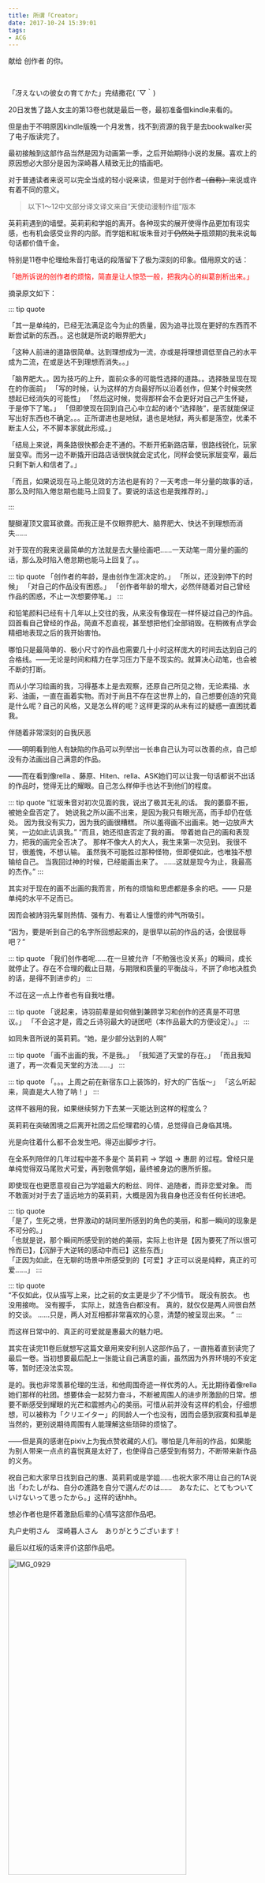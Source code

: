 ```yaml
---
title: 所谓「Creator」
date: 2017-10-24 15:39:01
tags: 
- ACG
---
```


献给 创作者 的你。

 

&nbsp;

「冴えないの彼女の育てかた」完结撒花( ´▽｀)

20日发售了路人女主的第13卷也就是最后一卷，最初准备借kindle来看的。  

但是由于不明原因kindle版晚一个月发售，找不到资源的我于是去bookwalker买了电子版读完了。

最初接触到这部作品当然是因为动画第一季，之后开始期待小说的发展。喜欢上的原因想必大部分是因为深崎暮人精致无比的插画吧。

对于普通读者来说可以完全当成的轻小说来读，但是对于创作者<del>（自称）</del>来说或许有着不同的意义。

> 以下1～12中文部分译文译文来自“天使动漫制作组”版本

英莉莉遇到的墙壁。英莉莉和学姐的离开。各种现实的展开使得作品更加有现实感，也有机会感受业界的内部。而学姐和紅坂朱音对于<del>仍然处于</del>瓶颈期的我来说每句话都价值千金。

特别是11卷中伦理给朱音打电话的段落留下了极为深刻的印象。借用原文的话：  

<font color = 'red'>「她所诉说的创作者的烦恼，简直是让人惊恐一般，把我内心的纠葛剖析出来。」</font>



摘录原文如下：

 ::: tip quote

「其一是单纯的，已经无法满足迄今为止的质量，因为追寻比现在更好的东西而不断尝试新的东西。。这也就是所说的眼界肥大」

「这种人前进的道路很简单。达到理想成为一流，亦或是将理想调低至自己的水平成为二流，在或是达不到理想而消失。。」

「脑界肥大。。因为技巧的上升，面前众多的可能性选择的道路。。选择肢呈现在现在的你面前」
「写的时候，认为这样的方向最好所以沿着创作，但某个时候突然想起已经消失的可能性」
「然后这时候，觉得那样会不会更好对自己产生怀疑，于是停下了笔。」
「但即使现在回到自己心中立起的诸个“选择肢”，是否就能保证写出好东西也不确定。。。正所谓进也是地狱，退也是地狱，两头都是落空，优柔不断主人公，不不脚本家就此形成。」



「结局上来说，两条路很快都会走不通的。不断开拓新路店華，很路线锐化，玩家层变窄。而另一边不断撬开旧路店话很快就会定式化，同样会使玩家层变窄，最后只剩下新人和信者了。」

「而且，如果说现在马上能见效的方法也是有的？一天考虑一年分量的故事的话，那么及时陷入倦怠期也能马上回复了。要说的话这也是我推荐的。」

 :::
 
 
 醍醐灌顶又震耳欲聋。而我正是不仅眼界肥大、脑界肥大、快达不到理想而消失……
 
 对于现在的我来说最简单的方法就是去大量绘画吧……一天动笔一周分量的画的话，那么及时陷入倦怠期也能马上回复了。。  
 
  ::: tip quote
「创作者的年龄，是由创作生涯决定的。」
「所以，还没到停下的时候」
「对自己的作品没有困惑。」
「创作者年龄的增大，必然伴随着对自己曾经作品的困惑，不止一次想要停笔。」
 :::
 
 和铅笔颜料已经有十几年以上交往的我，从来没有像现在一样怀疑过自己的作品。回首看自己曾经的作品，简直不忍直视，甚至想把他们全部销毁。在稍微有点学会精细地表现之后的我开始害怕。
 
 哪怕只是最简单的、极小尺寸的作品也需要几十小时这样庞大的时间去达到自己的合格线。——无论是时间和精力在学习压力下是不现实的。就算决心动笔，也会被不断的打断。
 
而从小学习绘画的我，习得基本上是去观察，还原自己所见之物，无论素描、水彩、油画，一直在画着实物。而对于尚且不存在这世界上的，自己想要创造的究竟是什么呢？自己的风格，又是怎么样的呢？这样更深的从未有过的疑惑一直困扰着我。

伴随着非常深刻的自我厌恶

——明明看到他人有缺陷的作品可以列举出一长串自己认为可以改善的点，自己却没有办法画出自己满意的作品。

——而在看到像rella 、藤原、Hiten、rella、ASK她们可以让我一句话都说不出话的作品时，觉得无比的耀眼。自己怎么样伸手也达不到他们的程度。
 
 
 ::: tip quote
 “红坂朱音对初次见面的我，说出了极其无礼的话。
我的萎靡不振，被她全盘否定了。
她说我之所以画不出来，是因为我只有眼光高，而手却仍在低处。
因为我没有实力，因为我的画很糟糕。
所以羞得画不出画来。她一边放声大笑，一边如此讥讽我。”
“而且，她还彻底否定了我的画。
带着她自己的画和表现力，把我的画完全否决了。
那样不像大人的大人，我生来第一次见到。
我很不甘，很羞愧，不想认输。
虽然我不可能胜过那种怪物，但即便如此，也唯独不想输给自己。
当我回过神的时候，已经能画出来了。
……这就是现今为止，我最高的杰作。”
 :::
 
 其实对于现在的画不出画的我而言，所有的烦恼和思虑都是多余的吧。——
 只是单纯的水平不足而已。
 
 因而会被詩羽先輩则热情、强有力、有着让人憧憬的帅气所吸引。
 
 “因为，要是听到自己的名字所回想起来的，是很早以前的作品的话，会很屈辱吧？“
  
 ::: tip quote
「我们创作者呢……在一旦被允许「不勉强也没关系」的瞬间，成长就停止了。存在不合理的截止日期，与期限和质量的平衡战斗，不拼了命地决胜负的话，是得不到进步的」
 :::
 
 不过在这一点上作者也有自我吐槽。
 
  ::: tip quote
 「说起来，诗羽前辈是如何做到兼顾学习和创作的还真是不可思议。」
「不会这才是，霞之丘诗羽最大的谜团吧（本作品最大的方便设定）。」
  :::
  
  如同朱音所说的英莉莉。“她，是少部分达到的人啊”
  
 ::: tip quote
「画不出画的我，不是我。」
「我知道了天堂的存在。」
「而且我知道了，再一次看见天堂的方法……」
 :::
 
  ::: tip quote
「。。。上周之前在新宿东口上装饰的，好大的广告版～」
「这么听起来，简直是大人物了呐！」
 :::
 
 这样不器用的我，如果继续努力下去某一天能达到这样的程度么？
 
 英莉莉在突破困境之后离开社团之后伦理君的心情，总觉得自己身临其境。
 
 光是向往着什么都不会发生吧。得迈出脚步才行。
 
 在全系列陪伴的几年过程中差不多是个 英莉莉 → 学姐 → 惠厨 的过程。曾经只是单纯觉得双马尾败犬可爱，再到敬佩学姐，最终被身边的惠所折服。
 
 即使现在也更愿意视自己为学姐最大的粉丝、同伴、追随者，而非恋爱对象。
 而不敢面对对于去了遥远地方的英莉莉，大概是因为我自身也还没有任何长进吧。

 ::: tip quote  
「是了，生死之境，世界激动的胡同里所感到的角色的美丽，和那一瞬间的现象是不可分的。」  
「也就是说，那个瞬间所感受到的她的美丽，实际上也许是【因为要死了所以很可怜而已】，【沉醉于大逆转的感动中而已】这些东西」  
「正因为如此，在无聊的场景中所感受到的【可爱】才正可以说是纯粹，真正的可爱……」
:::

 ::: tip quote  
“不仅如此，仅从描写上来，比之前的女主更是少了不少情节。
既没有脱衣。
也没用接吻。
没有握手，
实际上，就连告白都没有。
真的，就仅仅是两人间很自然的交谈。
……只是，两人对互相都非常喜欢的心意，清楚的被呈现出来。
”
:::


而这样日常中的、真正的可爱就是惠最大的魅力吧。

其实在读完11卷后就想写这篇文章用来安利别人这部作品了，一直拖着直到读完了最后一卷。当初想要最后配上一张能让自己满意的画，虽然因为外界环境的不安定等，暂时还没法实现。

是的。我也非常羡慕伦理的生活，和他周围奇迹一样优秀的人。无比期待着像rella她们那样的社团。想要体会一起努力奋斗，不断被周围人的进步所激励的日常。想要不断感受到耀眼的光芒和震撼内心的美丽。可惜从前并没有这样的机会，仔细想想，可以被称为「クリエイター」的同龄人一个也没有，因而会感到寂寞和孤单是当然的，更别说期待周围有人能理解这些琐碎的烦恼了。

——但是真的感谢在pixiv上为我点赞收藏的人们。哪怕是几年前的作品，如果能为别人带来一点点的喜悦真是太好了，也使得自己感受到有努力，不断带来新作品的义务。

祝自己和大家早日找到自己的惠、英莉莉或是学姐……也祝大家不用让自己的TA说出「わたしがね、自分の進路を自分で選んだのは……　あなたに、とてもついていけないって思ったから。」这样的话hhh。

想必作者也是怀着激励后辈的心情写这部作品吧。

丸户史明さん　深崎暮人さん　ありがとうございます！

最后以红坂的话来评价这部作品吧。

<img src="https://farm5.staticflickr.com/4461/37643103030_d634f4822b_z.jpg" width="361" height="640" alt="IMG_0929">